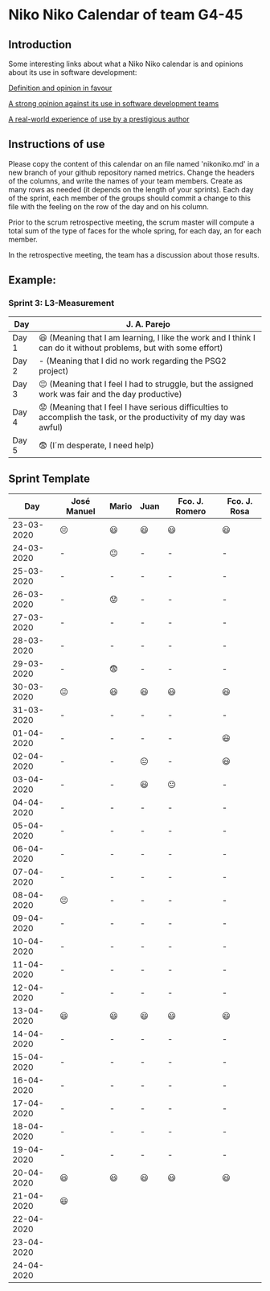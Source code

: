 # Niko Niko Calendar of team G4-45
## Introduction
Some interesting links about what a Niko Niko calendar is and opinions about its use in software development:

[Definition and opinion in favour](https://blog.teammood.com/2018/07/24/evaluating-your-teams-health-with-the-niko-niko-calendar.html?utm_source=google&utm_medium=cpc&utm_campaign=blog-niko-niko&utm_content=niko-niko&utm_term=niko%20niko%20calendar&gclid=Cj0KCQjwsYb0BRCOARIsAHbLPhGYfc7zpSwEDx8KE3VjlsTyy1M1F8O8lxyOPWQTpjf71RjXeD5rgWsaAmEhEALw_wcB)

[A strong opinion against its use in software development teams](https://www.tinypulse.com/blog/sk-niko-niko-calendar-workplace-morale)

[A real-world experience of use by a prestigious author](https://www.javiergarzas.com/2015/05/calendarios-niko-niko.html)
## Instructions of use
Please copy the content of this calendar on an file named 'nikoniko.md' in a new branch of your github repository named metrics.
Change the headers of the columns, and write the names of your team members.
Create as many rows as needed (it depends on the length of your sprints).
Each day of the sprint, each member of the groups should commit a change to this file with the feeling on the row of the day and on his column. 

Prior to the scrum retrospective meeting, the scrum master will compute a total sum of the type of faces for the whole spring, for each day, an for each member.

In the retrospective meeting, the team has a discussion about those results.

## Example:

### Sprint 3: L3-Measurement 

| Day           | J. A. Parejo  |
| ------------- | ------------- |
| Day 1         |    :smiley: (Meaning that I am learning, I like the work and I think I can do it without problems, but with some effort) |
| Day 2         |    - (Meaning that I did no work regarding the PSG2 project)           |
| Day 3         |    :neutral_face:  (Meaning that I feel I had to struggle, but the assigned work was fair and the day productive)          |:fearful:
| Day 4         |    :worried: (Meaning that I feel I have serious difficulties to accomplish the task, or the productivity of my day was awful)           |
| Day 5         |    :fearful:   (I´m desperate, I need help)        |


## Sprint Template

| Day           | José Manuel    | Mario          | Juan           | Fco. J. Romero | Fco. J. Rosa   |
| ------------- | -------------- | -------------- | -------------- | -------------- | -------------- |
| 23-03-2020    | :neutral_face: | :smiley:       | :smiley:       | :smiley:       | :smiley:       |
| 24-03-2020    | -              | :neutral_face: | -              | -              | -              |
| 25-03-2020    | -              | -              | -              | -              | -              |
| 26-03-2020    | -              | :worried:      | -              | -              | -              |
| 27-03-2020    | -              | -              | -              | -              | -              |
| 28-03-2020    | -              | -              | -              | -              | -              |
| 29-03-2020    | -              | :fearful:      | -              | -              | -              |
| 30-03-2020    | :neutral_face: | :smiley:       | :smiley:       | :smiley:       | :smiley:       |
| 31-03-2020    | -              | -              | -              | -              | -              |
| 01-04-2020    | -              | -              | -              | -              | :smiley:       |
| 02-04-2020    | -              | -              | :neutral_face: | -              | :smiley:       |
| 03-04-2020    | -              | -              | :smiley:       | :neutral_face: | -              |
| 04-04-2020    | -              | -              | -              | -              | -              |
| 05-04-2020    | -              | -              | -              | -              | -              |
| 06-04-2020    | -              | -              | -              | -              | -              |
| 07-04-2020    | -              | -              | -              | -              | -              |
| 08-04-2020    | :neutral_face: | -              | -              | -              | -              |
| 09-04-2020    | -              | -              | -              | -              | -              |
| 10-04-2020    | -              | -              | -              | -              | -              |
| 11-04-2020    | -              | -              | -              | -              | -              |
| 12-04-2020    | -              | -              | -              | -              | -              |
| 13-04-2020    | :smiley:       | :smiley:       | :smiley:       | :smiley:       | :smiley:       |
| 14-04-2020    | -              | -              | -              | -              | -              |
| 15-04-2020    | -              | -              | -              | -              | -              |
| 16-04-2020    | -              | -              | -              | -              | -              |
| 17-04-2020    | -              | -              | -              | -              | -              |
| 18-04-2020    | -              | -              | -              | -              | -              |
| 19-04-2020    | -              | -              | -              | -              | -              |
| 20-04-2020    | :smiley:       | :smiley:       | :smiley:       |  :smiley:      |:smiley:        |
| 21-04-2020    | :smiley:       |                |                |                |                |
| 22-04-2020    |                |                |                |                |                |
| 23-04-2020    |                |                |                |                |                |
| 24-04-2020    |                |                |                |                |                |
